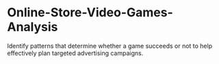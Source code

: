 # Online-Store-Video-Games-Analysis
Identify patterns that determine whether a game succeeds or not to help effectively plan targeted advertising campaigns.

